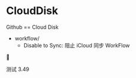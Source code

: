 # CloudDisk
Github == Cloud Disk 

* workflow/
  * Disable to Sync: 阻止 iCloud 同步 WorkFlow

🤣

测试 3.49
